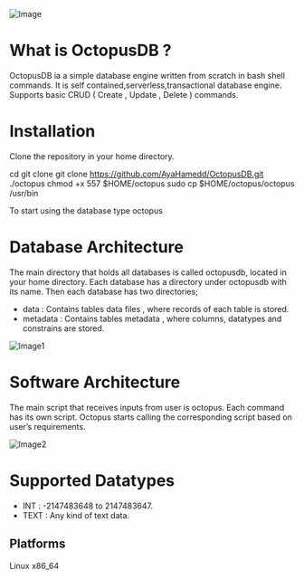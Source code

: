 ![Image](https://github.com/AyaHamedd/OctopusDB/blob/main/octopusdb.jpeg)

# What is OctopusDB ?

OctopusDB ia a simple database engine written from scratch in bash shell commands. It is self contained,serverless,transactional database engine. Supports basic CRUD ( Create , Update , Delete ) commands.

# Installation
Clone the repository in your home directory.

cd
git clone git clone https://github.com/AyaHamedd/OctopusDB.git ./octopus
chmod +x 557 $HOME/octopus
sudo cp $HOME/octopus/octopus /usr/bin

To start using the database type
octopus

# Database Architecture
The main directory that holds all databases is called octopusdb, located in your home directory. Each database has a directory under  octopusdb with its name. Then each database has two directories;
- data : Contains tables data files , where records of each table is stored.
- metadata : Contains tables metadata , where columns, datatypes and constrains are stored.

![Image1](https://github.com/AyaHamedd/OctopusDB/blob/main/dbArchitectue.png)

# Software Architecture
The main script that receives inputs from user is octopus. Each command has its own script. Octopus starts calling the corresponding script based on user’s requirements.

![Image2](https://github.com/AyaHamedd/OctopusDB/blob/main/swArchitecture.png)

# Supported Datatypes
- INT : -2147483648 to 2147483647.
- TEXT : Any kind of text data.
## Platforms
Linux x86_64


